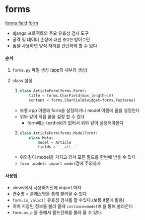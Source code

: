 # forms

[forms field](https://docs.djangoproject.com/en/3.1/ref/forms/fields/) [form](https://docs.djangoproject.com/en/3.1/topics/forms/)

- django 프로젝트의 주요 유효성 검사 도구
- 공격 및 데이터 손상에 대한 `중요한` 방어수단
- 폼을 사용하면 양식 처리를 간단하게 할 수 있다

#### 순서

1. `forms.py` 파일 생성 (app의 내부의 생성)

2. class 설정 

   1. ```python
      class ArticleForm(forms.Form):
          title = forms.CharField(max_length=10)
          content = forms.CharField(widget=forms.Textarea)
      ```

   - 보통 app 이름에 form을 설정하거나 model 이름에 폼을 설정한다
   - 위와 같이 직접 폼을 설정 할 수 있다
     - form에는 textfield가 없어서 위와 같이 설정해야한다

   2. ```python
      class ArticleForm(forms.ModelForm):
          class Meta:
              model = Article
              fields = '__all__'
      ```

   - 위와같이 model을 가지고 와서 모든 필드를 한번에 받을 수 있다
   - `form .models import model`명에 주의하자



#### 사용법

- views에서 사용하기전에 import 하자
- 변수명 = 클래스명을 통해 불러올 수 있다
- `form.is_valid()` 유효성 검사를 할 수있다.(보통 if문에 활용)
- 이미 저장된 정보를 불러 올때 `instance=model명` 을 통해 불러온다
- `form.as_p` 를 통해서 필드전체를 불러 올 수 있다.